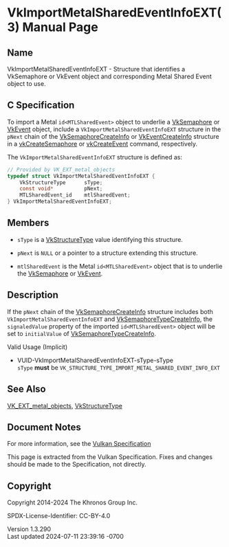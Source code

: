 # VkImportMetalSharedEventInfoEXT(3) Manual Page

## Name

VkImportMetalSharedEventInfoEXT - Structure that identifies a
VkSemaphore or VkEvent object and corresponding Metal Shared Event
object to use.



## <a href="#_c_specification" class="anchor"></a>C Specification

To import a Metal `id<MTLSharedEvent>` object to underlie a
[VkSemaphore](https://registry.khronos.org/vulkan/specs/1.3-extensions/man/html/VkSemaphore.html) or [VkEvent](https://registry.khronos.org/vulkan/specs/1.3-extensions/man/html/VkEvent.html) object,
include a `VkImportMetalSharedEventInfoEXT` structure in the `pNext`
chain of the [VkSemaphoreCreateInfo](https://registry.khronos.org/vulkan/specs/1.3-extensions/man/html/VkSemaphoreCreateInfo.html) or
[VkEventCreateInfo](https://registry.khronos.org/vulkan/specs/1.3-extensions/man/html/VkEventCreateInfo.html) structure in a
[vkCreateSemaphore](https://registry.khronos.org/vulkan/specs/1.3-extensions/man/html/vkCreateSemaphore.html) or
[vkCreateEvent](https://registry.khronos.org/vulkan/specs/1.3-extensions/man/html/vkCreateEvent.html) command, respectively.

The `VkImportMetalSharedEventInfoEXT` structure is defined as:

``` c
// Provided by VK_EXT_metal_objects
typedef struct VkImportMetalSharedEventInfoEXT {
    VkStructureType      sType;
    const void*          pNext;
    MTLSharedEvent_id    mtlSharedEvent;
} VkImportMetalSharedEventInfoEXT;
```

## <a href="#_members" class="anchor"></a>Members

- `sType` is a [VkStructureType](https://registry.khronos.org/vulkan/specs/1.3-extensions/man/html/VkStructureType.html) value identifying
  this structure.

- `pNext` is `NULL` or a pointer to a structure extending this
  structure.

- `mtlSharedEvent` is the Metal `id<MTLSharedEvent>` object that is to
  underlie the [VkSemaphore](https://registry.khronos.org/vulkan/specs/1.3-extensions/man/html/VkSemaphore.html) or
  [VkEvent](https://registry.khronos.org/vulkan/specs/1.3-extensions/man/html/VkEvent.html).

## <a href="#_description" class="anchor"></a>Description

If the `pNext` chain of the
[VkSemaphoreCreateInfo](https://registry.khronos.org/vulkan/specs/1.3-extensions/man/html/VkSemaphoreCreateInfo.html) structure includes
both `VkImportMetalSharedEventInfoEXT` and
[VkSemaphoreTypeCreateInfo](https://registry.khronos.org/vulkan/specs/1.3-extensions/man/html/VkSemaphoreTypeCreateInfo.html), the
`signaledValue` property of the imported `id<MTLSharedEvent>` object
will be set to `initialValue` of
[VkSemaphoreTypeCreateInfo](https://registry.khronos.org/vulkan/specs/1.3-extensions/man/html/VkSemaphoreTypeCreateInfo.html).

Valid Usage (Implicit)

- <a href="#VUID-VkImportMetalSharedEventInfoEXT-sType-sType"
  id="VUID-VkImportMetalSharedEventInfoEXT-sType-sType"></a>
  VUID-VkImportMetalSharedEventInfoEXT-sType-sType  
  `sType` **must** be
  `VK_STRUCTURE_TYPE_IMPORT_METAL_SHARED_EVENT_INFO_EXT`

## <a href="#_see_also" class="anchor"></a>See Also

[VK_EXT_metal_objects](https://registry.khronos.org/vulkan/specs/1.3-extensions/man/html/VK_EXT_metal_objects.html),
[VkStructureType](https://registry.khronos.org/vulkan/specs/1.3-extensions/man/html/VkStructureType.html)

## <a href="#_document_notes" class="anchor"></a>Document Notes

For more information, see the <a
href="https://registry.khronos.org/vulkan/specs/1.3-extensions/html/vkspec.html#VkImportMetalSharedEventInfoEXT"
target="_blank" rel="noopener">Vulkan Specification</a>

This page is extracted from the Vulkan Specification. Fixes and changes
should be made to the Specification, not directly.

## <a href="#_copyright" class="anchor"></a>Copyright

Copyright 2014-2024 The Khronos Group Inc.

SPDX-License-Identifier: CC-BY-4.0

Version 1.3.290  
Last updated 2024-07-11 23:39:16 -0700
